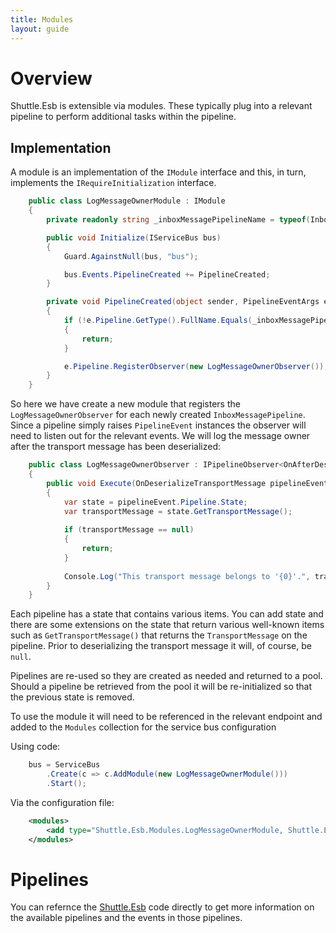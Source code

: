 ```yaml
---
title: Modules
layout: guide
---
```

# Overview

Shuttle.Esb is extensible via modules.  These typically plug into a relevant pipeline to perform additional tasks within the pipeline.

## Implementation

A module is an implementation of the `IModule` interface and this, in turn, implements the `IRequireInitialization` interface.

~~~ c#
    public class LogMessageOwnerModule : IModule
    {
		private readonly string _inboxMessagePipelineName = typeof(InboxMessagePipeline).FullName;

		public void Initialize(IServiceBus bus)
		{
			Guard.AgainstNull(bus, "bus");

			bus.Events.PipelineCreated += PipelineCreated;
		}

		private void PipelineCreated(object sender, PipelineEventArgs e)
		{
			if (!e.Pipeline.GetType().FullName.Equals(_inboxMessagePipelineName, StringComparison.InvariantCultureIgnoreCase))
			{
				return;
			}

			e.Pipeline.RegisterObserver(new LogMessageOwnerObserver());
		}
    }
~~~

So here we have create a new module that registers the `LogMessageOwnerObserver` for each newly created `InboxMessagePipeline`.  Since a pipeline simply raises `PipelineEvent` instances the observer will need to listen out for the relevant events.  We will log the message owner after the transport message has been deserialized:

~~~ c#
	public class LogMessageOwnerObserver : IPipelineObserver<OnAfterDeserializeTransportMessage>
	{
		public void Execute(OnDeserializeTransportMessage pipelineEvent)
		{
			var state = pipelineEvent.Pipeline.State;
			var transportMessage = state.GetTransportMessage();
			
			if (transportMessage == null)
			{
				return;
			}
			
			Console.Log("This transport message belongs to '{0}'.", transportMessage.PrincipalIdentityName);
		}
	}
~~~

Each pipeline has a state that contains various items.  You can add state and there are some extensions on the state that return various well-known items such as `GetTransportMessage()` that returns the `TransportMessage` on the pipeline.  Prior to deserializing the transport message it will, of course, be `null`.

Pipelines are re-used so they are created as needed and returned to a pool.  Should a pipeline be retrieved from the pool it will be re-initialized so that the previous state is removed.

To use the module it will need to be referenced in the relevant endpoint and added to the `Modules` collection for the service bus configuration

Using code:

~~~ c#
	bus = ServiceBus
		.Create(c => c.AddModule(new LogMessageOwnerModule()))
		.Start();
~~~

Via the configuration file:

~~~ xml
	<modules>
		<add type="Shuttle.Esb.Modules.LogMessageOwnerModule, Shuttle.Esb.Modules" />
	</modules>
~~~

# Pipelines

You can refernce the [Shuttle.Esb](https://github.com/Shuttle/Shuttle.Esb/tree/master/Shuttle.Esb/Pipeline/Pipelines) code directly to get more information on the available pipelines and the events in those pipelines.

